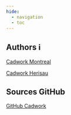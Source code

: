 ```yaml
---
hide:
  - navigation
  - toc
---
```


## Authors :information_source:
[Cadwork Montreal](https://www.cadwork.ca)

[Cadwork Herisau](https://www.cadwork.com/cwde/Unternehmen/Unsere_Bueros_und_Teams/Cadwork_Holz_AG_Herisau_CH.htm)

## Sources GitHub
[GitHub Cadwork](https://github.com/cwapi3d/cwapi3dpython)

